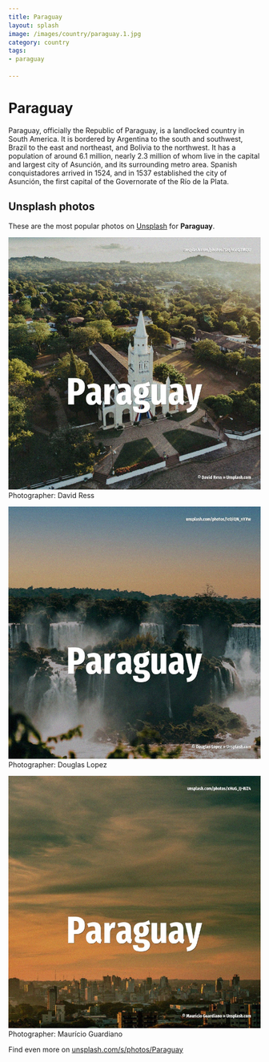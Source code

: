 ```yaml
---
title: Paraguay
layout: splash
image: /images/country/paraguay.1.jpg
category: country
tags:
- paraguay

---
```

# Paraguay

Paraguay, officially the Republic of Paraguay, is a landlocked country in South America. It is bordered by Argentina to the south and southwest, Brazil to the east and northeast, and  Bolivia to the northwest. It has a population of around 6.1 million, nearly 2.3 million of whom live in the capital and  largest city of Asunción, and its surrounding metro area.  Spanish conquistadores arrived in 1524, and in 1537 established the city of Asunción, the first  capital of the Governorate of the Río de la Plata. 

 
## Unsplash photos
These are the most popular photos on [Unsplash](https://unsplash.com) for **Paraguay**.
 
![Paraguay](/images/country/paraguay.1.jpg)
Photographer:  David Ress
 
![Paraguay](/images/country/paraguay.2.jpg)
Photographer:  Douglas Lopez
 
![Paraguay](/images/country/paraguay.3.jpg)
Photographer:  Maurício Guardiano
 
Find even more on [unsplash.com/s/photos/Paraguay](https://unsplash.com/s/photos/Paraguay)
 
